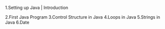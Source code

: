 1.Setting up Java | Introduction

2.First Java Program
3.Control Structure in Java
4.Loops in Java
5.Strings in Java
6.Date
